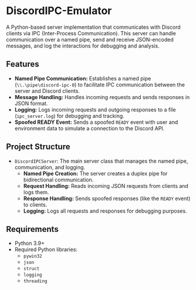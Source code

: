 # DiscordIPC-Emulator

A Python-based server implementation that communicates with Discord clients via IPC (Inter-Process Communication). This server can handle communication over a named pipe, send and receive JSON-encoded messages, and log the interactions for debugging and analysis.

## Features

- **Named Pipe Communication:** Establishes a named pipe (`\\.\pipe\discord-ipc-0`) to facilitate IPC communication between the server and Discord clients.
- **Message Handling:** Handles incoming requests and sends responses in JSON format.
- **Logging:** Logs incoming requests and outgoing responses to a file (`ipc_server.log`) for debugging and tracking.
- **Spoofed READY Event:** Sends a spoofed `READY` event with user and environment data to simulate a connection to the Discord API.

## Project Structure

- `DiscordIPCServer`: The main server class that manages the named pipe, communication, and logging.
  - **Named Pipe Creation:** The server creates a duplex pipe for bidirectional communication.
  - **Request Handling:** Reads incoming JSON requests from clients and logs them.
  - **Response Handling:** Sends spoofed responses (like the `READY` event) to clients.
  - **Logging:** Logs all requests and responses for debugging purposes.

## Requirements

- Python 3.9+
- Required Python libraries:
  - `pywin32`
  - `json`
  - `struct`
  - `logging`
  - `threading`
